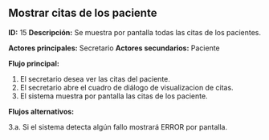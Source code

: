 ## Mostrar citas de los paciente
**ID:** 15 **Descripción:** Se muestra por pantalla todas las citas de los pacientes.

**Actores principales:** Secretario **Actores secundarios:** Paciente

**Flujo principal:**
1. El secretario desea ver las citas del paciente.
2. El secretario abre el cuadro de diálogo de visualizacion de citas.
3. El sistema muestra por pantalla las citas de los paciente.

**Flujos alternativos:**

3.a. Si el sistema detecta algún fallo mostrará ERROR por pantalla.
